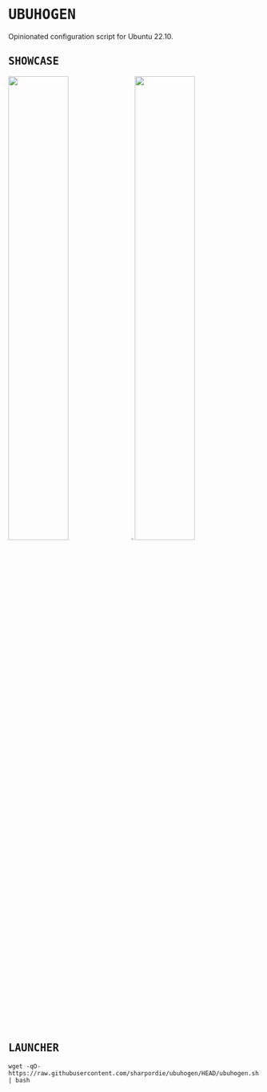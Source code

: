 <!--
<div><hr>
<a href="../.."><img align="right" height="91" src="https://user-images.githubusercontent.com/72373746/205007538-288ee5cb-16e8-413c-b557-8433dfaba34d.png"></a>
<h1>UBUHOGEN</h1>
<p>Configuration Script for Ubuntu</p>
<hr></div>

## <samp>FUNDINGS</samp>

<a href="../.." target="_blank"><img src="https://raw.githubusercontent.com/sharpordie/mybadges/main/src/kofi.svg"></a>
-->

# <samp>UBUHOGEN</samp>

Opinionated configuration script for Ubuntu 22.10.

## <samp>SHOWCASE</samp>

<img src="https://fakeimg.pl/852x480/273445/fff/?text=‏‏‎ ‎" width="48.75%"/><img src="https://upload.wikimedia.org/wikipedia/commons/c/ca/1x1.png" width="1.5%"/><img src="https://fakeimg.pl/852x480/273445/fff/?text=‏‏‎ ‎" width="48.75%"/>

## <samp>LAUNCHER</samp>

```shell
wget -qO- https://raw.githubusercontent.com/sharpordie/ubuhogen/HEAD/ubuhogen.sh | bash
```

